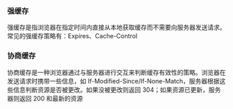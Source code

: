 ### 强缓存

强缓存是指浏览器在指定时间内直接从本地获取缓存而不需要向服务器发送请求。常见的强缓存策略有：Expires、Cache-Control

### 协商缓存

协商缓存是一种浏览器通过与服务器进行交互来判断缓存有效性的策略。浏览器在发送请求时携带一些信息，如 If-Modified-Since/If-None-Match，服务器根据这些信息判断资源是否被更改。如果没被更改则返回 304；如果资源已更新，服务器则返回 200 和最新的资源
